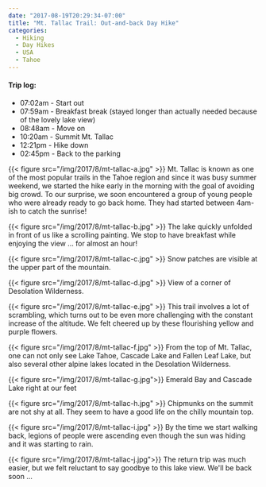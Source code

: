 ```yaml
---
date: "2017-08-19T20:29:34-07:00"
title: "Mt. Tallac Trail: Out-and-back Day Hike"
categories:
  - Hiking
  - Day Hikes
  - USA
  - Tahoe
---
```


#### Trip log:

* 07:02am - Start out
* 07:59am - Breakfast break (stayed longer than actually needed because of the lovely lake view)
* 08:48am - Move on
* 10:20am - Summit Mt. Tallac
* 12:21pm - Hike down
* 02:45pm - Back to the parking

{{< figure src="/img/2017/8/mt-tallac-a.jpg" >}}
Mt. Tallac is known as one of the most popular trails in the Tahoe region and since it was busy summer weekend, we started the hike early in the morning with the goal of avoiding big crowd. To our surprise, we soon encountered a group of young people who were already ready to go back home. They had started between 4am-ish to catch the sunrise!
<!--more-->

{{< figure src="/img/2017/8/mt-tallac-b.jpg" >}}
The lake quickly unfolded in front of us like a scrolling painting. We stop to have breakfast while enjoying the view ... for almost an hour!

{{< figure src="/img/2017/8/mt-tallac-c.jpg" >}}
Snow patches are visible at the upper part of the mountain.

{{< figure src="/img/2017/8/mt-tallac-d.jpg" >}}
View of a corner of Desolation Wilderness.

{{< figure src="/img/2017/8/mt-tallac-e.jpg"  >}}
This trail involves a lot of scrambling, which turns out to be even more challenging with the constant increase of the altitude. We felt cheered up by these flourishing yellow and purple flowers.

{{< figure src="/img/2017/8/mt-tallac-f.jpg" >}}
From the top of Mt. Tallac, one can not only see Lake Tahoe, Cascade Lake and Fallen Leaf Lake, but also several other alpine lakes located in the Desolation Wilderness.

{{< figure src="/img/2017/8/mt-tallac-g.jpg">}}
Emerald Bay and Cascade Lake right at our feet

{{< figure src="/img/2017/8/mt-tallac-h.jpg" >}}
Chipmunks on the summit are not shy at all. They seem to have a good life on the chilly mountain top.

{{< figure src="/img/2017/8/mt-tallac-i.jpg" >}}
By the time we start walking back, legions of people were ascending  even though the sun was hiding and it was starting to rain.

{{< figure src="/img/2017/8/mt-tallac-j.jpg">}}
The return trip was much easier, but we felt reluctant to say goodbye to this lake view. We'll be back soon ...
